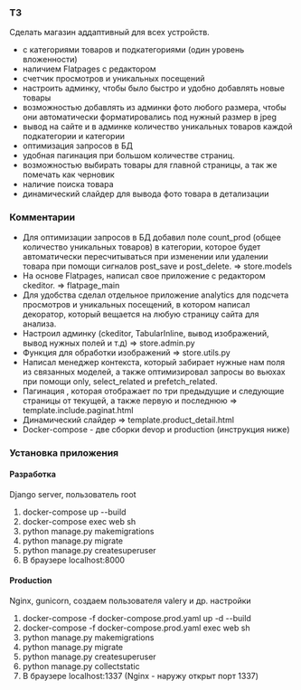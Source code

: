 ### ТЗ
Сделать магазин аддаптивный для всех устройств.
* с категориями товаров и подкатегориями (один уровень вложенности)
* наличием Flatpages c редактором
* счетчик просмотров и уникальных посещений
* настроить админку, чтобы было быстро и удобно добавлять новые товары
* возможностью добавлять из админки фото любого размера, чтобы они автоматически форматировались под нужный размер в jpeg
* вывод на сайте и в админке количество уникальных товаров каждой подкатегории и категории
* оптимизация запросов в БД
* удобная пагинация при большом количестве страниц.
* возможностью выбирать товары для главной страницы, а так же помечать как черновик
* наличие поиска товара
* динамический слайдер для вывода фото товара в детализации 

### Комментарии
* Для оптимизации запросов в БД добавил поле count_prod (общее количество уникальных товаров) в категории, которое будет автоматически пересчитываться при изменении или удалении товара при помощи сигналов post_save и post_delete. => store.models
* На основе Flatpages, написал свое приложение с редактором ckeditor. => flatpage_main
* Для удобства сделал отдельное приложение analytics для подсчета просмотров и уникальных посещений, в котором написал декоратор, который вещается на любую страницу сайта для анализа.
* Настроил  админку (ckeditor, TabularInline, вывод изображений, вывод нужных полей и т.д) => store.admin.py
* Функция для обработки изображений => store.utils.py
* Написал менеджер контекста, который забирает нужные нам поля из связанных моделей, а также оптимизировал запросы во вьюхах при помощи only, select_related и prefetch_related.
* Пагинация , которая отображает по три предыдущие и следующие страницы от текущей, а также первую и последнюю => template.include.paginat.html
* Динамический слайдер => template.product_detail.html
* Docker-compose - две сборки  devop и production (инструкция ниже)

### Установка приложения
#### Разработка  
Django server, пользователь root
1) docker-compose up --build  
2) docker-compose exec web sh  
3) python manage.py makemigrations  
4) python manage.py migrate  
5) python manage.py createsuperuser  
6) В браузере localhost:8000
#### Production  
Nginx, gunicorn, создаем пользователя valery и др. настройки  
1) docker-compose -f docker-compose.prod.yaml up -d --build  
2) docker-compose -f docker-compose.prod.yaml exec web sh  
3) python manage.py makemigrations  
4) python manage.py migrate  
5) python manage.py createsuperuser  
6) python manage.py collectstatic  
7) В браузере localhost:1337 (Nginx - наружу открыт порт 1337) 

